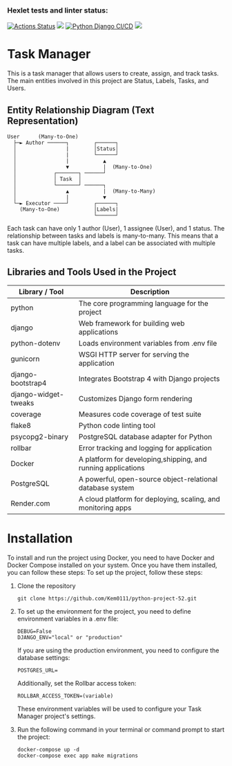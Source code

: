 ### Hexlet tests and linter status:
[![Actions Status](https://github.com/Kem0111/python-project-52/workflows/hexlet-check/badge.svg)](https://github.com/Kem0111/python-project-52/actions) <a href="https://codeclimate.com/github/Kem0111/python-project-52/maintainability"><img src="https://api.codeclimate.com/v1/badges/99ac7c5906b10c988c28/maintainability" /></a> [![Python Django CI/CD](https://github.com/Kem0111/python-project-52/actions/workflows/task_manager.yml/badge.svg)](https://github.com/Kem0111/python-project-52/actions/workflows/task_manager.yml) <a href="https://codeclimate.com/github/Kem0111/python-project-52/test_coverage"><img src="https://api.codeclimate.com/v1/badges/99ac7c5906b10c988c28/test_coverage" /></a>

# Task Manager

This is a task manager that allows users to create, assign, and track tasks. The main entities involved in this project are Status, Labels, Tasks, and Users.

## Entity Relationship Diagram (Text Representation)
```
User      (Many-to-One)                      
  ├─► Author ──────┐        ┌──────┐
  │                |        │Status│
  │                |        └──────┘
  │                |           ▲
  │                ▼           |  (Many-to-One)
  │            ┌───────┐ ──────┘     
  │            │ Task  │
  │            └───────┘ ──────┐ 
  │                ▲           |  (Many-to-Many)
  │                |           ▼ 
  └─► Executor ────┘        ┌──────┐
    (Many-to-One)           │Labels|
                            └──────┘
```      
Each task can have only 1 author (User), 1 assignee (User), and 1 status. The relationship between tasks and labels is many-to-many. This means that a task can have multiple labels, and a label can be associated with multiple tasks.  

## Libraries and Tools Used in the Project

| Library / Tool         | Description                                     |
|------------------------|-------------------------------------------------|
| python                 | The core programming language for the project   |
| django                 | Web framework for building web applications     |
| python-dotenv          | Loads environment variables from .env file      |
| gunicorn               | WSGI HTTP server for serving the application    |
| django-bootstrap4      | Integrates Bootstrap 4 with Django projects     |
| django-widget-tweaks   | Customizes Django form rendering                |
| coverage               | Measures code coverage of test suite            |
| flake8                 | Python code linting tool                        |
| psycopg2-binary        | PostgreSQL database adapter for Python          |
| rollbar                | Error tracking and logging for application      |
| Docker                 | A platform for developing,shipping, and running applications|               
| PostgreSQL             | A powerful, open-source object-relational database system|
| Render.com             | A cloud platform for deploying, scaling, and monitoring apps|

# Installation
To install and run the project using Docker, you need to have Docker and Docker Compose installed on your system. Once you have them installed, you can follow these steps:
To set up the project, follow these steps:

1. Clone the repository

    ``` 
    git clone https://github.com/Kem0111/python-project-52.git 
    ```

2. To set up the environment for the project, you need to define environment variables in a .env file:

    ```SECRET_KEY=
    DEBUG=False
    DJANGO_ENV="local" or "production"
    ```  

    If you are using the production environment, you need to configure the database settings:  
    ```
    POSTGRES_URL=
    ```

    Additionally, set the Rollbar access token:
    ```
    ROLLBAR_ACCESS_TOKEN=(variable)
    ```
    These environment variables will be used to configure your Task Manager project's settings.

3. Run the following command in your terminal or command prompt to start the project:
    ```
    docker-compose up -d  
    docker-compose exec app make migrations
    ```

